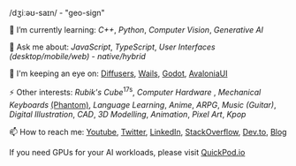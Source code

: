 /dʒiːəʊ-saɪn/ - "geo-sign"

🌱 I’m currently learning: _C++_, _Python_, _Computer Vision_, _Generative AI_

💬 Ask me about: _JavaScript_, _TypeScript_, _User Interfaces_ _(desktop/mobile/web)_ -  _native/hybrid_

👀 I'm keeping an eye on: [Diffusers](https://github.com/huggingface/diffusers), [Wails](https://wails.io/), [Godot](https://github.com/godotengine/godot), [AvaloniaUI](https://avaloniaui.net/)

⚡ Other interests: _Rubik's Cube_<sup>17s</sup>, _Computer Hardware_ , _Mechanical Keyboards_ [(Phantom)](https://github.com/geocine/phantom), _Language Learning_, _Anime_, _ARPG_, _Music (Guitar)_, _Digital Illustration_, _CAD_, _3D Modelling_, _Animation_, _Pixel Art_,  _Kpop_

📫 How to reach me: [Youtube](https://www.youtube.com/@aivandroid), [Twitter](https://twitter.com/aivandroid), [LinkedIn](https://www.linkedin.com/in/aivan/), [StackOverflow](https://stackoverflow.com/users/372935/aivan-monceller), [Dev.to](https://dev.to/geocine), [Blog](https://aivan.io)

If you need GPUs for your AI workloads, please visit [QuickPod.io](https://console.quickpod.io/)
